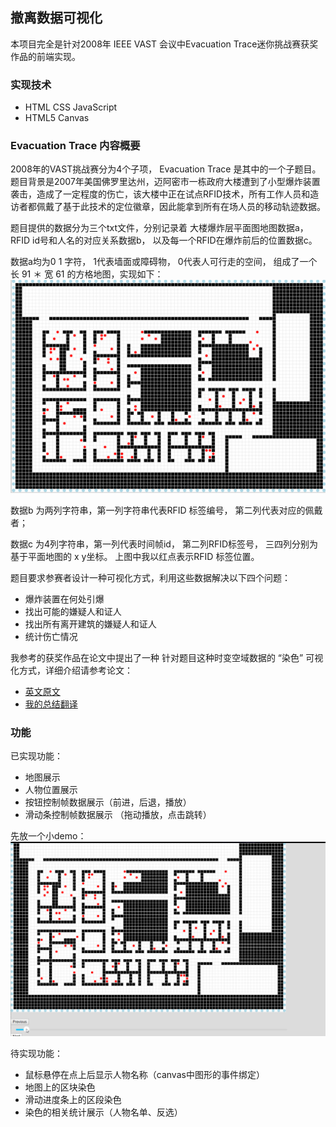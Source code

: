## 撤离数据可视化

本项目完全是针对2008年 IEEE VAST 会议中Evacuation Trace迷你挑战赛获奖作品的前端实现。

### 实现技术
+ HTML CSS JavaScript
+ HTML5 Canvas

### Evacuation Trace 内容概要

2008年的VAST挑战赛分为4个子项， Evacuation Trace 是其中的一个子题目。 题目背景是2007年美国佛罗里达州，迈阿密市一栋政府大楼遭到了小型爆炸装置袭击，造成了一定程度的伤亡，该大楼中正在试点RFID技术，所有工作人员和造访者都佩戴了基于此技术的定位徽章，因此能拿到所有在场人员的移动轨迹数据。

题目提供的数据分为三个txt文件，分别记录着 大楼爆炸层平面图地图数据a， RFID id号和人名的对应关系数据b， 以及每一个RFID在爆炸前后的位置数据c。

数据a均为0 1 字符， 1代表墙面或障碍物， 0代表人可行走的空间， 组成了一个长 91 ＊ 宽 61 的方格地图，实现如下：
![地图实现](./pic/map.png)

数据b 为两列字符串，第一列字符串代表RFID 标签编号， 第二列代表对应的佩戴者；

数据c 为4列字符串，第一列代表时间帧id， 第二列RFID标签号， 三四列分别为基于平面地图的 x y坐标。 上图中我以红点表示RFID 标签位置。

题目要求参赛者设计一种可视化方式，利用这些数据解决以下四个问题：

+ 爆炸装置在何处引爆
+ 找出可能的嫌疑人和证人
+ 找出所有离开建筑的嫌疑人和证人
+ 统计伤亡情况

我参考的获奖作品在论文中提出了一种 针对题目这种时变空域数据的 “染色” 可视化方式，详细介绍请参考论文：

+ [英文原文](./documents/Innovativ_Trace_Visualization_Staining_for_Information_Discovery.pdf)
+ [我的总结翻译](./documents/translate_ch.pdf)

### 功能

已实现功能：
+ 地图展示
+ 人物位置展示
+ 按钮控制帧数据展示（前进，后退，播放）
+ 滑动条控制帧数据展示 （拖动播放，点击跳转）

先放一个小demo：
![拖动播放](./pic/drag.gif)

待实现功能：
+ 鼠标悬停在点上后显示人物名称（canvas中图形的事件绑定）
+ 地图上的区块染色
+ 滑动进度条上的区段染色
+ 染色的相关统计展示（人物名单、反选）